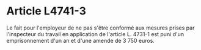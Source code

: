 # Article L4741-3

Le fait pour l'employeur de ne pas s'être conformé aux mesures prises par l'inspecteur du travail en application de l'article L. 4731-1 est puni d'un emprisonnement d'un an et d'une amende de 3 750 euros.
